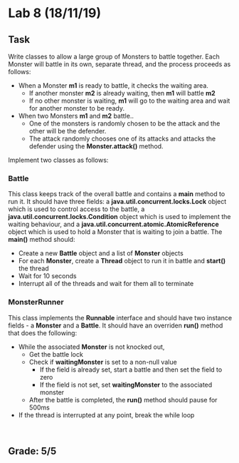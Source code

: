 # Lab 8 (18/11/19)

## Task
Write classes to allow a large group of Monsters to battle together. Each Monster will battle in its own, separate thread, and the process proceeds as follows:
* When a Monster **m1** is ready to battle, it checks the waiting area.
    * If another monster **m2** is already waiting, then **m1** will battle **m2**
    * If no other monster is waiting, **m1** will go to the waiting area and wait for another monster to be ready.
* When two Monsters **m1** and **m2** battle..
    * One of the monsters is randomly chosen to be the attack and the other will be the defender.
    * The attack randomly chooses one of its attacks and attacks the defender using the **Monster.attack()** method.

Implement two classes as follows:
### Battle
This class keeps track of the overall battle and contains a **main** method to run it. It should have three fields: a **java.util.concurrent.locks.Lock** object which is used to control access to the battle, a **java.util.concurrent.locks.Condition** object which is used to implement the waiting behaviour, and a **java.util.concurrent.atomic.AtomicReference<Monster>** object which is used to hold a Monster that is waiting to join a battle. The **main()** method should:
* Create a new **Battle** object and a list of **Monster** objects
* For each **Monster**, create a **Thread** object to run it in battle and **start()** the thread
* Wait for 10 seconds
* Interrupt all of the threads and wait for them all to terminate

### MonsterRunner
This class implements the **Runnable** interface and should have two instance fields - a **Monster** and a **Battle**. It should have an overriden **run()** method that does the following:
* While the associated **Monster** is not knocked out,
    * Get the battle lock
    * Check if **waitingMonster** is set to a non-null value
        * If the field is already set, start a battle and then set the field to zero
        * If the field is not set, set **waitingMonster** to the associated monster
    * After the battle is completed, the **run()** method should pause for 500ms
* If the thread is interrupted at any point, break the while loop

<br>

## Grade: 5/5